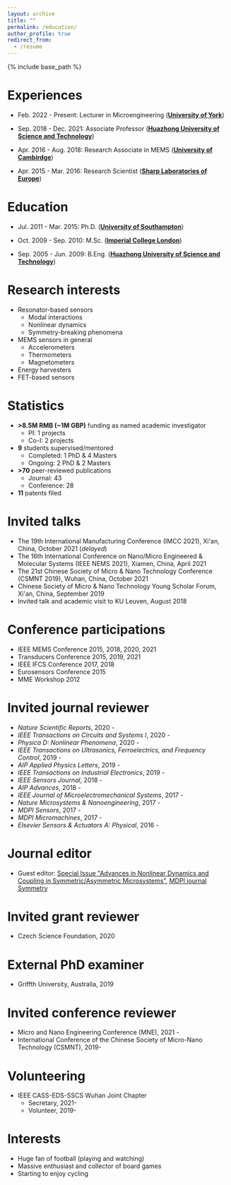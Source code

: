 ```yaml
---
layout: archive
title: ""
permalink: /education/
author_profile: true
redirect_from:
  - /resume
---
```


{% include base_path %}

Experiences
======
* Feb. 2022 - Present: Lecturer in Microengineering ([<b>University of York</b>](https://www.york.ac.uk/electronic-engineering/))

* Sep. 2018 - Dec. 2021: Associate Professor ([<b>Huazhong University of Science and Technology</b>](http://english.hust.edu.cn/))


* Apr. 2016 - Aug. 2018: Research Associate in MEMS ([<b>University of Cambirdge</b>](https://www.nanoscience.cam.ac.uk/))
<!--  * Supervisor: [Prof. Ashwin Seshia](http://www.eng.cam.ac.uk/profiles/aas41)-->

* Apr. 2015 - Mar. 2016: Research Scientist ([<b>Sharp Laboratories of Europe</b>](https://www.sle.sharp.co.uk/rd-for-sharp))

Education
======

* Jul. 2011 - Mar. 2015: Ph.D. ([<b>University of Southampton</b>](https://www.nano.ecs.soton.ac.uk/))
<!--  * Supervisor: [Michael Kraft](https://www.esat.kuleuven.be/mns/mns_people/michael_kraft) (currently at KU Leuven)-->


* Oct. 2009 - Sep. 2010: M.Sc. ([<b>Imperial College London</b>](http://www.imperial.ac.uk/study/pg/electrical-engineering/analogue-digital-circuit/))


* Sep. 2005 - Jun. 2009: B.Eng. ([<b>Huazhong University of Science and Technology</b>](http://english.aia.hust.edu.cn/))

Research interests
======

* Resonator-based sensors
  * Modal interactions
  * Nonlinear dynamics
  * Symmetry-breaking phenomena
* MEMS sensors in general
  * Accelerometers
  * Thermometers
  * Magnetometers
* Energy harvesters
* FET-based sensors

Statistics
======
* <b>>8.5M RMB (~1M GBP)</b> funding as named academic investigator
  * PI: 1 projects
  * Co-I: 2 projects
* <b>9</b> students supervised/mentored
  * Completed: 1 PhD & 4 Masters
  * Ongoing: 2 PhD & 2 Masters
* <b>>70</b> peer-reviewed publications
  * Journal: 43
  * Conference: 28
* <b>11</b> patents filed

Invited talks
======


  * The 19th International Manufacturing Conference (IMCC 2021), Xi'an, China, October 2021 (<i>delayed</i>)
  * The 16th International Conference on Nano/Micro Engineered & Molecular Systems (IEEE NEMS 2021), Xiamen, China, April 2021
  * The 21st Chinese Society of Micro & Nano Technology Conference (CSMNT 2019), Wuhan, China, October 2021
  * Chinese Society of Micro & Nano Technology Young Scholar Forum, Xi'an, China, September 2019
  * Invited talk and academic visit to KU Leuven, August 2018

Conference participations
======

  * IEEE MEMS Conference 2015, 2018, 2020, 2021
  * Transducers Conference 2015, 2019, 2021
  * IEEE IFCS Conference 2017, 2018
  * Eurosensors Conference 2015
  * MME Workshop 2012

Invited journal reviewer
======

  * <i>Nature Scientific Reports</i>, 2020 -
  * <i>IEEE Transactions on Circuits and Systems I</i>, 2020 -
  * <i>Physica D: Nonlinear Phenomena</i>, 2020 -
  * <i>IEEE Transactions on Ultrasonics, Ferroelectrics, and Frequency Control</i>, 2019 -
  * <i>AIP Applied Physics Letters</i>, 2019 -
  * <i>IEEE Transactions on Industrial Electronics</i>, 2019 -
  * <i>IEEE Sensors Journal</i>, 2018 -
  * <i>AIP Advances</i>, 2018 -
  * <i>IEEE Journal of Microelectromechanical Systems</i>, 2017 -
  * <i>Nature Microsystems & Nanoengineering</i>, 2017 -
  * <i>MDPI Sensors</i>, 2017 -
  * <i>MDPI Micromachines</i>, 2017 -
  * <i>Elsevier Sensors & Actuators A: Physical</i>, 2016 -

Journal editor
======


  * Guest editor: <a href="https://www.mdpi.com/journal/symmetry/special_issues/Advances_Nonlinear_Dynamics_Coupling_Symmetric_Asymmetric_Microsystems"> Special Issue "Advances in Nonlinear Dynamics and Coupling in Symmetric/Asymmetric Microsystems"</a>, <a href="https://www.mdpi.com/journal/symmetry"> MDPI journal Symmetry</a>

Invited grant reviewer
======

  * Czech Science Foundation, 2020

External PhD examiner
======

  * Griffth University, Australia, 2019

Invited conference reviewer
======

  * Micro and Nano Engineering Conference (MNE), 2021 -
  * International Conference of the Chinese Society of Micro-Nano Technology (CSMNT), 2019-

Volunteering
======
* IEEE CASS-EDS-SSCS Wuhan Joint Chapter
  * Secretary, 2021-
  * Volunteer, 2019-

Interests
======

* Huge fan of football (playing and watching)
* Massive enthusiast and collector of board games
* Starting to enjoy cycling
